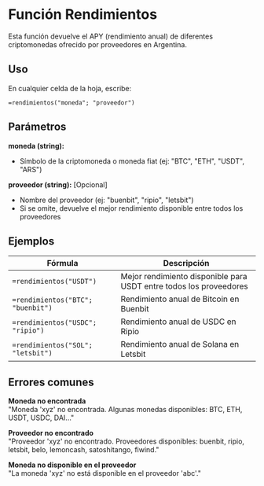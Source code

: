 # Función Rendimientos

Esta función devuelve el APY (rendimiento anual) de diferentes criptomonedas ofrecido por proveedores en Argentina.

## Uso

En cualquier celda de la hoja, escribe:

```
=rendimientos("moneda"; "proveedor")
```

## Parámetros

**moneda (string):**
- Símbolo de la criptomoneda o moneda fiat (ej: "BTC", "ETH", "USDT", "ARS")

**proveedor (string):** [Opcional]
- Nombre del proveedor (ej: "buenbit", "ripio", "letsbit")
- Si se omite, devuelve el mejor rendimiento disponible entre todos los proveedores

## Ejemplos

| Fórmula | Descripción |
|---------|-------------|
| `=rendimientos("USDT")` | Mejor rendimiento disponible para USDT entre todos los proveedores |
| `=rendimientos("BTC"; "buenbit")` | Rendimiento anual de Bitcoin en Buenbit |
| `=rendimientos("USDC"; "ripio")` | Rendimiento anual de USDC en Ripio |
| `=rendimientos("SOL"; "letsbit")` | Rendimiento anual de Solana en Letsbit |

## Errores comunes

**Moneda no encontrada**  
"Moneda 'xyz' no encontrada. Algunas monedas disponibles: BTC, ETH, USDT, USDC, DAI..."

**Proveedor no encontrado**  
"Proveedor 'xyz' no encontrado. Proveedores disponibles: buenbit, ripio, letsbit, belo, lemoncash, satoshitango, fiwind."

**Moneda no disponible en el proveedor**  
"La moneda 'xyz' no está disponible en el proveedor 'abc'."
